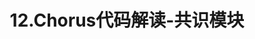 ---
title: 12.Chorus代码解读-共识模块
tags: [chorus]
keywords: chorus
sidebar: my_sidebar
permalink: 12.Chorus代码解读-共识模块.html
folder: blockchain/chorus
---